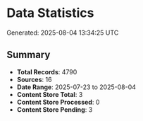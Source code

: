 # Data Statistics

Generated: 2025-08-04 13:34:25 UTC

## Summary

- **Total Records**: 4790
- **Sources**: 16
- **Date Range**: 2025-07-23 to 2025-08-04
- **Content Store Total**: 3
- **Content Store Processed**: 0
- **Content Store Pending**: 3

